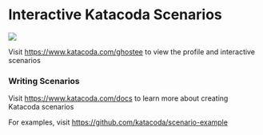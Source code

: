 # Interactive Katacoda Scenarios

[![](http://shields.katacoda.com/katacoda/ghostee/count.svg)](https://www.katacoda.com/ghostee "Get your profile on Katacoda.com")

Visit https://www.katacoda.com/ghostee to view the profile and interactive scenarios

### Writing Scenarios
Visit https://www.katacoda.com/docs to learn more about creating Katacoda scenarios

For examples, visit https://github.com/katacoda/scenario-example
